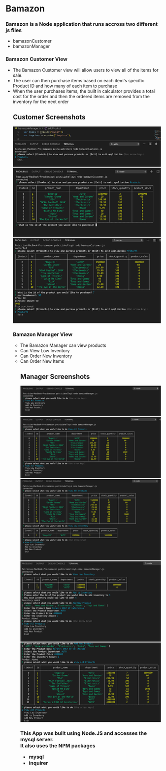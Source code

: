 <h1>Bamazon</h1>
<h3>Bamazon is a Node application that runs accross two different js files</h3>
<ul>
<li>bamazonCustomer</li>
<li>bamazonManager</li>
</ul>
<h3>Bamazon Customer View</h3>
<ul>
<li>The Bamazon Customer view will allow users to view all of the items for sale.</li>
<li>The user can then purchase items based on each item's specific Product ID and how many of each item to purchase</li>
<li>When the user purchases items, the built in calculator provides a total cost for the order and then the ordered items are removed from the inventory for the next order</li>
<h2>Customer Screenshots</h2>
<img src="images/ss1.png"><br>
<img src="images/ss2.png"><br>
<img src="images/ss3.png"><br>
<h3>Bamazon Manager View</h3>
<ul>
<li>The Bamazon Manager can view products</li>
<li>Can View Low Inventory</li>
<li>Can Order New Inventory</li>
<li>Can Order New Items</li>
<h2>Manager Screenshots</h2>
<img src="images/mss1.png"><br>
<img src="images/mss2.png"><br>
<img src="images/mss3.png"><br>
<img src="images/mss4.png"><br>
<img src="images/mss5.png"><br>
<h3>This App was built using Node.JS and accesses the mysql server.  <br> It also uses the NPM packages <ul><li>mysql</li><li>inquirer</li</ul>


